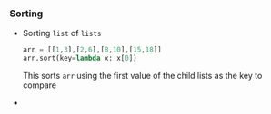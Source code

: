 ### Sorting

- Sorting `list` of `lists`

  ```python
  arr = [[1,3],[2,6],[8,10],[15,18]]
  arr.sort(key=lambda x: x[0])
  ```

  This sorts `arr` using the first value of the child lists as the key to compare

- 

